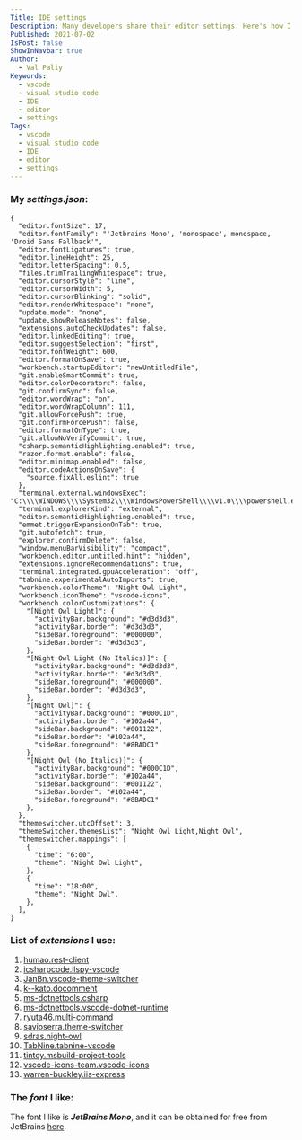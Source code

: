 ```yaml
---
Title: IDE settings
Description: Many developers share their editor settings. Here's how I have everything set up.
Published: 2021-07-02
IsPost: false
ShowInNavbar: true
Author:
  - Val Paliy
Keywords:
  - vscode
  - visual studio code
  - IDE
  - editor
  - settings
Tags:
  - vscode
  - visual studio code
  - IDE
  - editor
  - settings
---
```

### My *settings.json*:

```
{
  "editor.fontSize": 17,
  "editor.fontFamily": "'Jetbrains Mono', 'monospace', monospace, 'Droid Sans Fallback'",
  "editor.fontLigatures": true,
  "editor.lineHeight": 25,
  "editor.letterSpacing": 0.5,
  "files.trimTrailingWhitespace": true,
  "editor.cursorStyle": "line",
  "editor.cursorWidth": 5,
  "editor.cursorBlinking": "solid",
  "editor.renderWhitespace": "none",
  "update.mode": "none",
  "update.showReleaseNotes": false,
  "extensions.autoCheckUpdates": false,
  "editor.linkedEditing": true,
  "editor.suggestSelection": "first",
  "editor.fontWeight": 600,
  "editor.formatOnSave": true,
  "workbench.startupEditor": "newUntitledFile",
  "git.enableSmartCommit": true,
  "editor.colorDecorators": false,
  "git.confirmSync": false,
  "editor.wordWrap": "on",
  "editor.wordWrapColumn": 111,
  "git.allowForcePush": true,
  "git.confirmForcePush": false,
  "editor.formatOnType": true,
  "git.allowNoVerifyCommit": true,
  "csharp.semanticHighlighting.enabled": true,
  "razor.format.enable": false,
  "editor.minimap.enabled": false,
  "editor.codeActionsOnSave": {
    "source.fixAll.eslint": true
  },
  "terminal.external.windowsExec": "C:\\\\WINDOWS\\\\System32\\\\WindowsPowerShell\\\\v1.0\\\\powershell.exe",
  "terminal.explorerKind": "external",
  "editor.semanticHighlighting.enabled": true,
  "emmet.triggerExpansionOnTab": true,
  "git.autofetch": true,
  "explorer.confirmDelete": false,
  "window.menuBarVisibility": "compact",
  "workbench.editor.untitled.hint": "hidden",
  "extensions.ignoreRecommendations": true,
  "terminal.integrated.gpuAcceleration": "off",
  "tabnine.experimentalAutoImports": true,
  "workbench.colorTheme": "Night Owl Light",
  "workbench.iconTheme": "vscode-icons",
  "workbench.colorCustomizations": {
    "[Night Owl Light]": {
      "activityBar.background": "#d3d3d3",
      "activityBar.border": "#d3d3d3",
      "sideBar.foreground": "#000000",
      "sideBar.border": "#d3d3d3",
    },
    "[Night Owl Light (No Italics)]": {
      "activityBar.background": "#d3d3d3",
      "activityBar.border": "#d3d3d3",
      "sideBar.foreground": "#000000",
      "sideBar.border": "#d3d3d3",
    },
    "[Night Owl]": {
      "activityBar.background": "#000C1D",
      "activityBar.border": "#102a44",
      "sideBar.background": "#001122",
      "sideBar.border": "#102a44",
      "sideBar.foreground": "#8BADC1"
    },
    "[Night Owl (No Italics)]": {
      "activityBar.background": "#000C1D",
      "activityBar.border": "#102a44",
      "sideBar.background": "#001122",
      "sideBar.border": "#102a44",
      "sideBar.foreground": "#8BADC1"
    },
  },
  "themeswitcher.utcOffset": 3,
  "themeSwitcher.themesList": "Night Owl Light,Night Owl",
  "themeswitcher.mappings": [
    {
      "time": "6:00",
      "theme": "Night Owl Light",
    },
    {
      "time": "18:00",
      "theme": "Night Owl",
    },
  ],
}
```

### List of *extensions* I use:

1. [humao.rest-client](https://github.com/Huachao/vscode-restclient)
2. [icsharpcode.ilspy-vscode](https://github.com/icsharpcode/ilspy-vscode)
3. [JanBn.vscode-theme-switcher](https://github.com/JanBN/vscode-theme-switcher)
4. [k--kato.docomment](https://github.com/kasecato/vscode-docomment)
5. [ms-dotnettools.csharp](https://github.com/OmniSharp/omnisharp-vscode)
6. [ms-dotnettools.vscode-dotnet-runtime](https://github.com/dotnet/vscode-dotnet-runtime)
7. [ryuta46.multi-command](https://github.com/ryuta46/vscode-multi-command)
8. [savioserra.theme-switcher](https://github.com/savioserra/vs-theme-switcher)
9. [sdras.night-owl](https://github.com/sdras/night-owl-vscode-theme)
10. [TabNine.tabnine-vscode](https://github.com/codota/tabnine-vscode)
11. [tintoy.msbuild-project-tools](https://github.com/tintoy/msbuild-project-tools-vscode)
12. [vscode-icons-team.vscode-icons](https://github.com/vscode-icons/vscode-icons)
13. [warren-buckley.iis-express](https://github.com/warrenbuckley/IIS-Express-Code)

### The *font* I like:

The font I like is ***JetBrains Mono***, and it can be obtained for free from JetBrains [here](https://www.jetbrains.com/lp/mono/).

